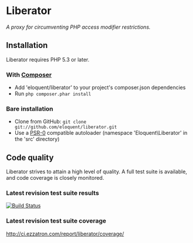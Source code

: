 # Liberator

*A proxy for circumventing PHP access modifier restrictions.*

## Installation

Liberator requires PHP 5.3 or later.

### With [Composer](http://getcomposer.org/)

* Add 'eloquent/liberator' to your project's composer.json dependencies
* Run `php composer.phar install`

### Bare installation

* Clone from GitHub: `git clone git://github.com/eloquent/liberator.git`
* Use a [PSR-0](https://github.com/php-fig/fig-standards/blob/master/accepted/PSR-0.md)
  compatible autoloader (namespace 'Eloquent\Liberator' in the 'src' directory)

## Code quality

Liberator strives to attain a high level of quality. A full test suite is
available, and code coverage is closely monitored.

### Latest revision test suite results
[![Build Status](https://secure.travis-ci.org/eloquent/liberator.png)](http://travis-ci.org/eloquent/liberator)

### Latest revision test suite coverage
<http://ci.ezzatron.com/report/liberator/coverage/>
